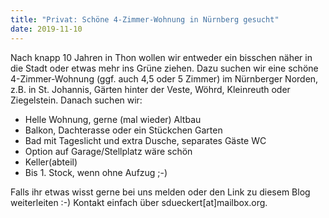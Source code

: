 ```yaml
---
title: "Privat: Schöne 4-Zimmer-Wohnung in Nürnberg gesucht"
date: 2019-11-10
---
```


Nach knapp 10 Jahren in Thon wollen wir entweder ein bisschen näher in die Stadt oder etwas mehr ins Grüne ziehen. Dazu suchen wir eine schöne 4-Zimmer-Wohnung (ggf. auch 4,5 oder 5 Zimmer) im Nürnberger Norden, z.B. in St. Johannis, Gärten hinter der Veste, Wöhrd, Kleinreuth oder Ziegelstein. Danach suchen wir:

<!-- more -->

- Helle Wohnung, gerne (mal wieder) Altbau
- Balkon, Dachterasse oder ein Stückchen Garten
- Bad mit Tageslicht und extra Dusche, separates Gäste WC
- Option auf Garage/Stellplatz wäre schön
- Keller(abteil)
- Bis 1. Stock, wenn ohne Aufzug ;-)

Falls ihr etwas wisst gerne bei uns melden oder den Link zu diesem Blog weiterleiten :-) Kontakt einfach über sdueckert\[at\]mailbox.org.
